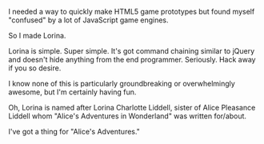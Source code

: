 I needed a way to quickly make HTML5 game prototypes but found myself "confused" by a lot of JavaScript game engines.

So I made Lorina.

Lorina is simple.  Super simple.  It's got command chaining similar to jQuery and doesn't hide anything from the end programmer.  Seriously.  Hack away if you so desire.

I know none of this is particularly groundbreaking or overwhelmingly awesome, but I'm certainly having fun.

Oh, Lorina is named after Lorina Charlotte Liddell, sister of Alice Pleasance Liddell whom "Alice's Adventures in Wonderland" was written for/about.

I've got a thing for "Alice's Adventures."

